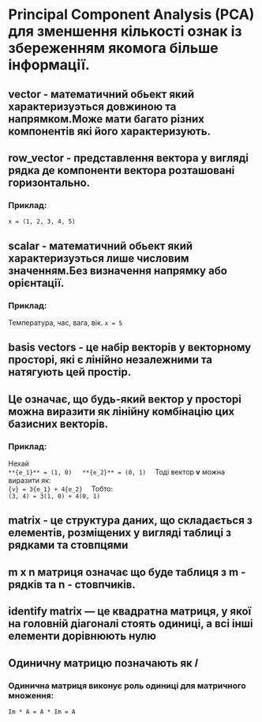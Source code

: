 # Principal Component Analysis (PCA) для зменшення кількості ознак із збереженням якомога більше інформації.
## vector - математичний обьект який характеризуэться довжиною та напрямком.Може мати багато різних компонентів які його характеризують.
## row_vector - представлення вектора у вигляді рядка де компоненти вектора розташовані горизонтально.
### Приклад:
`x = (1, 2, 3, 4, 5)`
## scalar - математичний обьект який характеризуэться лише числовим значенням.Без визначення напрямку або орієнтації.
### Приклад:
Температура, час, вага, вік.
`x = 5`
## basis vectors - це набір векторів у векторному просторі, які є лінійно незалежними та натягують цей простір.
## Це означає, що будь-який вектор у просторі можна виразити як лінійну комбінацію цих базисних векторів.
### Приклад:
Нехай  
`**{e_1}** = (1, 0)  
**{e_2}** = (0, 1)  `
Тоді вектор **v** можна виразити як:  
`{v} = 3{e_1} + 4{e_2}  `
Тобто:  
`(3, 4) = 3(1, 0) + 4(0, 1) `
## matrix - це структура даних, що складається з елементів, розміщених у вигляді таблиці з рядками та стовпцями
## m x n матриця означає що буде таблиця з m - рядків та  n - стовпчиків.
## identify matrix — це квадратна матриця, у якої на головній діагоналі стоять одиниці, а всі інші елементи дорівнюють нулю
## Одиничну матрицю позначають як 𝐼 
### Одинична матриця виконує роль одиниці для матричного множення:
`Im * A = A * Im = A `
